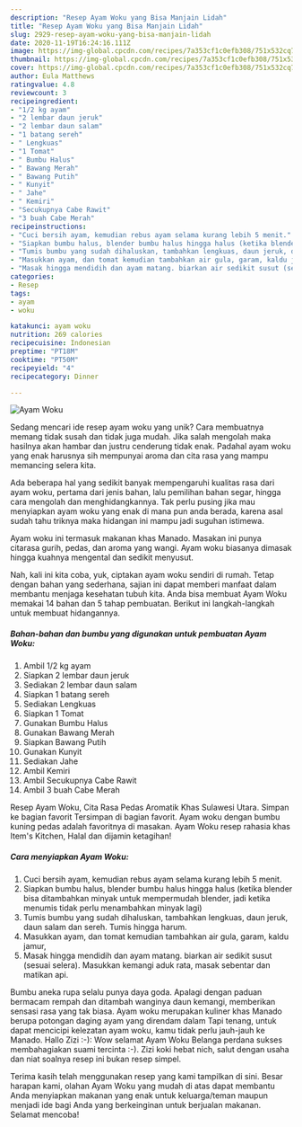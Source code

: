```yaml
---
description: "Resep Ayam Woku yang Bisa Manjain Lidah"
title: "Resep Ayam Woku yang Bisa Manjain Lidah"
slug: 2929-resep-ayam-woku-yang-bisa-manjain-lidah
date: 2020-11-19T16:24:16.111Z
image: https://img-global.cpcdn.com/recipes/7a353cf1c0efb308/751x532cq70/ayam-woku-foto-resep-utama.jpg
thumbnail: https://img-global.cpcdn.com/recipes/7a353cf1c0efb308/751x532cq70/ayam-woku-foto-resep-utama.jpg
cover: https://img-global.cpcdn.com/recipes/7a353cf1c0efb308/751x532cq70/ayam-woku-foto-resep-utama.jpg
author: Eula Matthews
ratingvalue: 4.8
reviewcount: 3
recipeingredient:
- "1/2 kg ayam"
- "2 lembar daun jeruk"
- "2 lembar daun salam"
- "1 batang sereh"
- " Lengkuas"
- "1 Tomat"
- " Bumbu Halus"
- " Bawang Merah"
- " Bawang Putih"
- " Kunyit"
- " Jahe"
- " Kemiri"
- "Secukupnya Cabe Rawit"
- "3 buah Cabe Merah"
recipeinstructions:
- "Cuci bersih ayam, kemudian rebus ayam selama kurang lebih 5 menit."
- "Siapkan bumbu halus, blender bumbu halus hingga halus (ketika blender bisa ditambahkan minyak untuk mempermudah blender, jadi ketika menumis tidak perlu menambahkan minyak lagi)"
- "Tumis bumbu yang sudah dihaluskan, tambahkan lengkuas, daun jeruk, daun salam dan sereh. Tumis hingga harum."
- "Masukkan ayam, dan tomat kemudian tambahkan air gula, garam, kaldu jamur,"
- "Masak hingga mendidih dan ayam matang. biarkan air sedikit susut (sesuai selera). Masukkan kemangi aduk rata, masak sebentar dan matikan api."
categories:
- Resep
tags:
- ayam
- woku

katakunci: ayam woku 
nutrition: 269 calories
recipecuisine: Indonesian
preptime: "PT18M"
cooktime: "PT50M"
recipeyield: "4"
recipecategory: Dinner

---
```



![Ayam Woku](https://img-global.cpcdn.com/recipes/7a353cf1c0efb308/751x532cq70/ayam-woku-foto-resep-utama.jpg)

Sedang mencari ide resep ayam woku yang unik? Cara membuatnya memang tidak susah dan tidak juga mudah. Jika salah mengolah maka hasilnya akan hambar dan justru cenderung tidak enak. Padahal ayam woku yang enak harusnya sih mempunyai aroma dan cita rasa yang mampu memancing selera kita.

Ada beberapa hal yang sedikit banyak mempengaruhi kualitas rasa dari ayam woku, pertama dari jenis bahan, lalu pemilihan bahan segar, hingga cara mengolah dan menghidangkannya. Tak perlu pusing jika mau menyiapkan ayam woku yang enak di mana pun anda berada, karena asal sudah tahu triknya maka hidangan ini mampu jadi suguhan istimewa.

Ayam woku ini termasuk makanan khas Manado. Masakan ini punya citarasa gurih, pedas, dan aroma yang wangi. Ayam woku biasanya dimasak hingga kuahnya mengental dan sedikit menyusut.


Nah, kali ini kita coba, yuk, ciptakan ayam woku sendiri di rumah. Tetap dengan bahan yang sederhana, sajian ini dapat memberi manfaat dalam membantu menjaga kesehatan tubuh kita. Anda bisa membuat Ayam Woku memakai 14 bahan dan 5 tahap pembuatan. Berikut ini langkah-langkah untuk membuat hidangannya.

<!--inarticleads1-->

##### Bahan-bahan dan bumbu yang digunakan untuk pembuatan Ayam Woku:

1. Ambil 1/2 kg ayam
1. Siapkan 2 lembar daun jeruk
1. Sediakan 2 lembar daun salam
1. Siapkan 1 batang sereh
1. Sediakan  Lengkuas
1. Siapkan 1 Tomat
1. Gunakan  Bumbu Halus
1. Gunakan  Bawang Merah
1. Siapkan  Bawang Putih
1. Gunakan  Kunyit
1. Sediakan  Jahe
1. Ambil  Kemiri
1. Ambil Secukupnya Cabe Rawit
1. Ambil 3 buah Cabe Merah


Resep Ayam Woku, Cita Rasa Pedas Aromatik Khas Sulawesi Utara. Simpan ke bagian favorit Tersimpan di bagian favorit. Ayam woku dengan bumbu kuning pedas adalah favoritnya di masakan. Ayam Woku resep rahasia khas Item&#39;s Kitchen, Halal dan dijamin ketagihan! 

<!--inarticleads2-->

##### Cara menyiapkan Ayam Woku:

1. Cuci bersih ayam, kemudian rebus ayam selama kurang lebih 5 menit.
1. Siapkan bumbu halus, blender bumbu halus hingga halus (ketika blender bisa ditambahkan minyak untuk mempermudah blender, jadi ketika menumis tidak perlu menambahkan minyak lagi)
1. Tumis bumbu yang sudah dihaluskan, tambahkan lengkuas, daun jeruk, daun salam dan sereh. Tumis hingga harum.
1. Masukkan ayam, dan tomat kemudian tambahkan air gula, garam, kaldu jamur,
1. Masak hingga mendidih dan ayam matang. biarkan air sedikit susut (sesuai selera). Masukkan kemangi aduk rata, masak sebentar dan matikan api.


Bumbu aneka rupa selalu punya daya goda. Apalagi dengan paduan bermacam rempah dan ditambah wanginya daun kemangi, memberikan sensasi rasa yang tak biasa. Ayam woku merupakan kuliner khas Manado berupa potongan daging ayam yang direndam dalam Tapi tenang, untuk dapat mencicipi kelezatan ayam woku, kamu tidak perlu jauh-jauh ke Manado. Hallo Zizi :-): Wow selamat Ayam Woku Belanga perdana sukses membahagiakan suami tercinta :-). Zizi koki hebat nich, salut dengan usaha dan niat soalnya resep ini bukan resep simpel. 

Terima kasih telah menggunakan resep yang kami tampilkan di sini. Besar harapan kami, olahan Ayam Woku yang mudah di atas dapat membantu Anda menyiapkan makanan yang enak untuk keluarga/teman maupun menjadi ide bagi Anda yang berkeinginan untuk berjualan makanan. Selamat mencoba!
